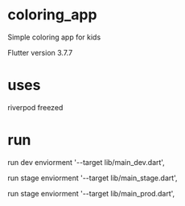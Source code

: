 # coloring_app

Simple coloring app for kids

Flutter version 3.7.7

# uses
riverpod
freezed

# run

run dev enviorment
'--target lib/main_dev.dart',

run stage enviorment
'--target lib/main_stage.dart',

run stage enviorment
'--target lib/main_prod.dart',

